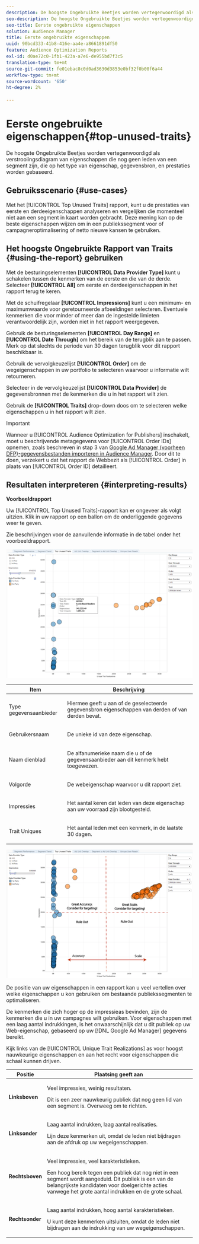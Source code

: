 ```yaml
---
description: De hoogste Ongebruikte Beetjes worden vertegenwoordigd als verstrooiingsdiagram van eigenschappen die nog geen leden van een segment zijn, die op het type van eigenschap, gegevensbron, en prestaties worden gebaseerd.
seo-description: De hoogste Ongebruikte Beetjes worden vertegenwoordigd als verstrooiingsdiagram van eigenschappen die nog geen leden van een segment zijn, die op het type van eigenschap, gegevensbron, en prestaties worden gebaseerd.
seo-title: Eerste ongebruikte eigenschappen
solution: Audience Manager
title: Eerste ongebruikte eigenschappen
uuid: 90bcd333-41b8-416e-aa4e-a8661891df50
feature: Audience Optimization Reports
exl-id: d0ae72c0-1fb1-423a-a7e6-de955bd7f3c5
translation-type: tm+mt
source-git-commit: fe01ebac8c0d0ad3630d3853e0bf32f0b00f6a44
workflow-type: tm+mt
source-wordcount: '650'
ht-degree: 2%

---
```


# Eerste ongebruikte eigenschappen{#top-unused-traits}

De hoogste Ongebruikte Beetjes worden vertegenwoordigd als verstrooiingsdiagram van eigenschappen die nog geen leden van een segment zijn, die op het type van eigenschap, gegevensbron, en prestaties worden gebaseerd.

## Gebruiksscenario {#use-cases}

Met het [!UICONTROL Top Unused Traits] rapport, kunt u de prestaties van eerste en derdeeigenschappen analyseren en vergelijken die momenteel niet aan een segment in kaart worden gebracht. Deze mening kan op de beste eigenschappen wijzen om in een publiekssegment voor of campagneroptimalisering of netto nieuwe kansen te gebruiken.

## Het hoogste Ongebruikte Rapport van Traits {#using-the-report} gebruiken

Met de besturingselementen **[!UICONTROL Data Provider Type]** kunt u schakelen tussen de kenmerken van de eerste en die van de derde. Selecteer **[!UICONTROL All]** om eerste en derdeeigenschappen in het rapport terug te keren.

Met de schuifregelaar **[!UICONTROL Impressions]** kunt u een minimum- en maximumwaarde voor geretourneerde afbeeldingen selecteren. Eventuele kenmerken die voor minder of meer dan de ingestelde limieten verantwoordelijk zijn, worden niet in het rapport weergegeven.

Gebruik de besturingselementen **[!UICONTROL Day Range]** en **[!UICONTROL Date Through]** om het bereik van de terugblik aan te passen. Merk op dat slechts de periode van 30 dagen terugblik voor dit rapport beschikbaar is.

Gebruik de vervolgkeuzelijst **[!UICONTROL Order]** om de wegeigenschappen in uw portfolio te selecteren waarvoor u informatie wilt retourneren.

Selecteer in de vervolgkeuzelijst **[!UICONTROL Data Provider]** de gegevensbronnen met de kenmerken die u in het rapport wilt zien.

Gebruik de **[!UICONTROL Traits]** drop-down doos om te selecteren welke eigenschappen u in het rapport wilt zien.

>[!IMPORTANT]
>
>Wanneer u [!UICONTROL Audience Optimization for Publishers] inschakelt, moet u beschrijvende metagegevens voor [!UICONTROL Order IDs] opnemen, zoals beschreven in stap 3 van [Google Ad Manager (voorheen DFP)-gegevensbestanden importeren in Audience Manager](../../../reporting/audience-optimization-reports/aor-publishers/import-dfp.md). Door dit te doen, verzekert u dat het rapport de Webbezit als [!UICONTROL Order] in plaats van [!UICONTROL Order ID] detailleert.

## Resultaten interpreteren {#interpreting-results}

**Voorbeeldrapport**

Uw [!UICONTROL Top Unused Traits]-rapport kan er ongeveer als volgt uitzien. Klik in uw rapport op een ballon om de onderliggende gegevens weer te geven.

Zie beschrijvingen voor de aanvullende informatie in de tabel onder het voorbeeldrapport.

![](assets/publisher_unused_traits.png)

<table id="table_AFE2540583C34835B04584693ADFD26A"> 
 <thead> 
  <tr> 
   <th colname="col1" class="entry"> Item </th> 
   <th colname="col2" class="entry"> Beschrijving </th> 
  </tr>
 </thead>
 <tbody> 
  <tr> 
   <td colname="col1"> <p><span class="wintitle"> Type gegevensaanbieder</span> </p> </td> 
   <td colname="col2"> <p>Hiermee geeft u aan of de geselecteerde gegevensbron eigenschappen van derden of van derden bevat. </p> </td> 
  </tr> 
  <tr> 
   <td colname="col1"> <p><span class="wintitle"> Gebruikersnaam</span> </p> </td> 
   <td colname="col2"> <p>De unieke id van deze eigenschap. </p> </td> 
  </tr> 
  <tr> 
   <td colname="col1"> <p><span class="wintitle"> Naam dienblad</span> </p> </td> 
   <td colname="col2"> <p>De alfanumerieke naam die u of de gegevensaanbieder aan dit kenmerk hebt toegewezen. </p> </td> 
  </tr> 
  <tr> 
   <td colname="col1"> <p><span class="wintitle"> Volgorde</span> </p> </td> 
   <td colname="col2"> <p>De webeigenschap waarvoor u dit rapport ziet. </p> </td> 
  </tr> 
  <tr> 
   <td colname="col1"> <p><span class="wintitle"> Impressies</span> </p> </td> 
   <td colname="col2"> <p>Het aantal keren dat leden van deze eigenschap aan uw voorraad zijn blootgesteld. </p> </td> 
  </tr> 
  <tr> 
   <td colname="col1"> <p><span class="wintitle"> Trait Uniques</span> </p> </td> 
   <td colname="col2"> <p>Het aantal leden met een kenmerk, in de laatste 30 dagen. </p> </td> 
  </tr> 
 </tbody> 
</table>

![](assets/publisher_unused_traits_final.png)

De positie van uw eigenschappen in een rapport kan u veel vertellen over welke eigenschappen u kon gebruiken om bestaande publiekssegmenten te optimaliseren.

De kenmerken die zich hoger op de impressieas bevinden, zijn de kenmerken die u in uw campagnes wilt gebruiken. Voor eigenschappen met een laag aantal indrukkingen, is het onwaarschijnlijk dat u dit publiek op uw Web-eigenschap, gebaseerd op uw [!DNL Google Ad Manager] gegevens bereikt.

Kijk links van de [!UICONTROL Unique Trait Realizations] as voor hoogst nauwkeurige eigenschappen en aan het recht voor eigenschappen die schaal kunnen drijven.

<table id="table_A29253B30DFA4CD7B3B7C320DE0BDEA4"> 
 <thead> 
  <tr> 
   <th colname="col1" class="entry"> Positie </th> 
   <th colname="col2" class="entry"> Plaatsing geeft aan </th> 
  </tr> 
 </thead>
 <tbody> 
  <tr> 
   <td colname="col1"> <p> <b>Linksboven</b> </p> </td> 
   <td colname="col2"> <p>Veel impressies, weinig resultaten. </p> <p>Dit is een zeer nauwkeurig publiek dat nog geen lid van een segment is. Overweeg om te richten. </p> </td> 
  </tr> 
  <tr> 
   <td colname="col1"> <p> <b>Linksonder</b> </p> </td> 
   <td colname="col2"> <p>Laag aantal indrukken, laag aantal realisaties. </p> <p> Lijn deze kenmerken uit, omdat de leden niet bijdragen aan de afdruk op uw wegeigenschappen. </p> </td> 
  </tr> 
  <tr> 
   <td colname="col1"> <p> <b>Rechtsboven</b> </p> </td> 
   <td colname="col2"> <p>Veel impressies, veel karakteristieken. </p> <p>Een hoog bereik tegen een publiek dat nog niet in een segment wordt aangeduid. Dit publiek is een van de belangrijkste kandidaten voor doelgerichte acties vanwege het grote aantal indrukken en de grote schaal. </p> </td> 
  </tr> 
  <tr> 
   <td colname="col1"> <p> <b>Rechtsonder</b> </p> </td> 
   <td colname="col2"> <p>Laag aantal indrukken, hoog aantal karakteristieken. </p> <p> U kunt deze kenmerken uitsluiten, omdat de leden niet bijdragen aan de indrukking van uw wegeigenschappen. </p> </td> 
  </tr> 
 </tbody> 
</table>
